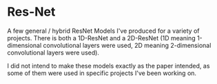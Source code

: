 # Res-Net

A few general / hybrid ResNet Models I've produced for a variety of projects. There is both a 1D-ResNet and a 2D-ResNet (1D meaning 1-dimensional convolutional layers were used, 2D meaning 2-dimensional convolutional layers were used).

I did not intend to make these models exactly as the paper intended, as some of them were used in specific projects I've been working on.

